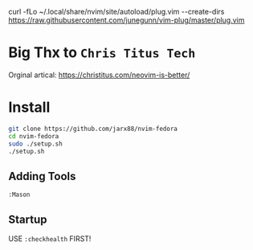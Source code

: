 curl -fLo ~/.local/share/nvim/site/autoload/plug.vim --create-dirs https://raw.githubusercontent.com/junegunn/vim-plug/master/plug.vim

# Big Thx to `Chris Titus Tech`
Orginal artical:  https://christitus.com/neovim-is-better/

# Install
```bash
git clone https://github.com/jarx88/nvim-fedora
cd nvim-fedora
sudo ./setup.sh
./setup.sh
``` 

## Adding Tools
```
:Mason
```

## Startup
USE `:checkhealth` FIRST!